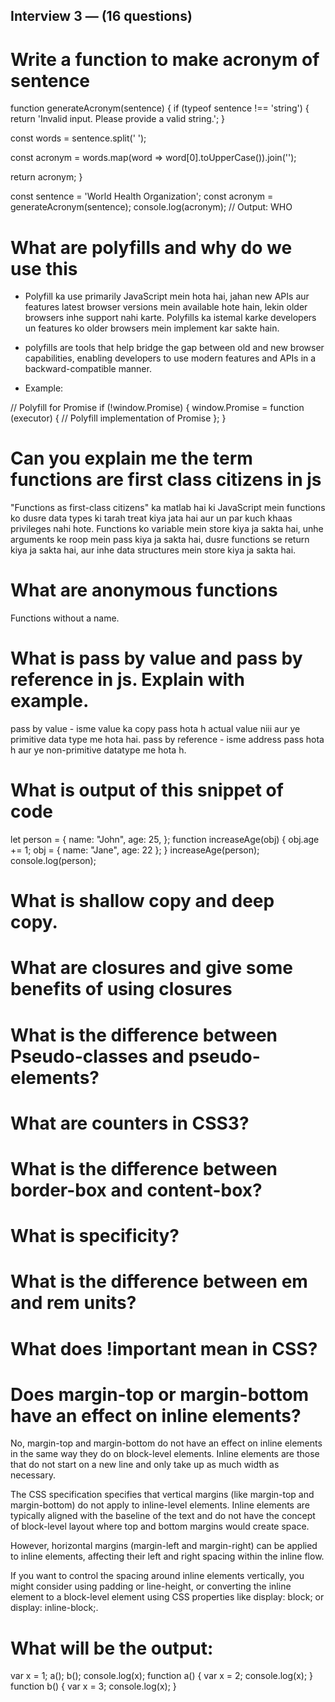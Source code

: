 ## Interview 3  — (16 questions)

# Write a function to make acronym of sentence

function generateAcronym(sentence) {
  if (typeof sentence !== 'string') {
    return 'Invalid input. Please provide a valid string.';
  }

  const words = sentence.split(' ');

  const acronym = words.map(word => word[0].toUpperCase()).join('');

  return acronym;
}

const sentence = 'World Health Organization';
const acronym = generateAcronym(sentence);
console.log(acronym); // Output: WHO

# What are polyfills and why do we use this

- Polyfill ka use primarily JavaScript mein hota hai, jahan new APIs aur features latest browser versions mein available hote hain, lekin older browsers inhe support nahi karte. Polyfills ka istemal karke developers un features ko older browsers mein implement kar sakte hain.

- polyfills are tools that help bridge the gap between old and new browser capabilities, enabling developers to use modern features and APIs in a backward-compatible manner.

- Example:

// Polyfill for Promise
if (!window.Promise) {
  window.Promise = function (executor) {
    // Polyfill implementation of Promise
  };
}

# Can you explain me the term functions are first class citizens in js

"Functions as first-class citizens" ka matlab hai ki JavaScript mein functions ko dusre data types ki tarah treat kiya jata hai aur un par kuch khaas privileges nahi hote. Functions ko variable mein store kiya ja sakta hai, unhe arguments ke roop mein pass kiya ja sakta hai, dusre functions se return kiya ja sakta hai, aur inhe data structures mein store kiya ja sakta hai.

# What are anonymous functions 

Functions without a name.

# What is pass by value and pass by reference in js. Explain with example.

pass by value - isme value ka copy pass hota h actual value niii aur ye primitive data type me hota hai.
pass by reference - isme address pass hota h aur ye non-primitive datatype me hota h.

# What is output of this snippet of code
   let person = {
   name: "John",
   age: 25,
   };
   function increaseAge(obj) {
   obj.age += 1;
   obj = { name: "Jane", age: 22 };
   }
   increaseAge(person);
   console.log(person); 

# What is shallow copy and deep copy.

# What are closures and give some benefits of using closures

# What is the difference between Pseudo-classes and pseudo-elements?

# What are counters in CSS3?

# What is the difference between border-box and content-box?

# What is specificity?

# What is the difference between em and rem units?

# What does !important mean in CSS?

# Does margin-top or margin-bottom have an effect on inline elements?

No, margin-top and margin-bottom do not have an effect on inline elements in the same way they do on block-level elements. Inline elements are those that do not start on a new line and only take up as much width as necessary.

The CSS specification specifies that vertical margins (like margin-top and margin-bottom) do not apply to inline-level elements. Inline elements are typically aligned with the baseline of the text and do not have the concept of block-level layout where top and bottom margins would create space.

However, horizontal margins (margin-left and margin-right) can be applied to inline elements, affecting their left and right spacing within the inline flow.

If you want to control the spacing around inline elements vertically, you might consider using padding or line-height, or converting the inline element to a block-level element using CSS properties like display: block; or display: inline-block;.

# What will be the output:
   var x = 1;
   a();
   b();
   console.log(x);
   function a() {
   var x = 2;
   console.log(x);
   }
   function b() {
   var x = 3;
   console.log(x);
   }